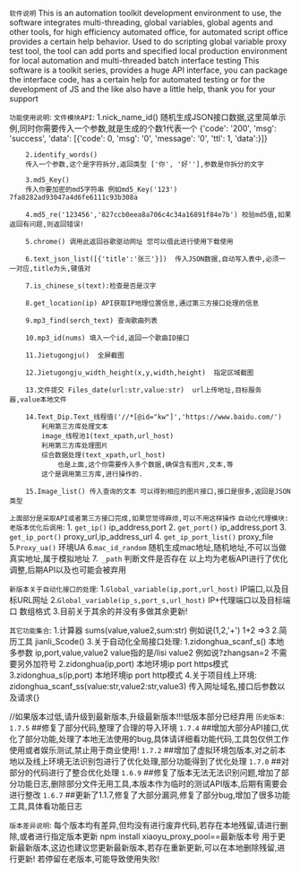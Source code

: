 `软件说明`
    This is an automation toolkit development environment to use, the software integrates multi-threading, global variables, global agents and other tools, for high efficiency automated office, for automated script office provides a certain help behavior.
    Used to do scripting global variable proxy test tool, the tool can add ports and specified local production environment for local automation and multi-threaded batch interface testing
    This software is a toolkit series, provides a huge API interface, you can package the interface code, has a certain help for automated testing or for the development of JS and the like also have a little help, thank you for your support

`功能使用说明`:
    `文件模块API`:
        1.nick_name_id()
         随机生成JSON接口数据,这里简单示例,同时你需要传入一个参数,就是生成的个数1代表一个
        {'code': '200', 'msg': 'success', 'data': [{'code': 0, 'msg': '0', 'message': '0', 'ttl': 1, 'data':}]}

        2.identify_words() 
        传入一个参数,这个是字符拆分,返回类型 ['你', '好''],参数是你拆分的文字

        3.md5_Key() 
        传入你要加密的md5字符串 例如md5_Key('123') 7fa8282ad93047a4d6fe6111c93b308a

        4.md5_re('123456','827ccb0eea8a706c4c34a16891f84e7b') 校验md5值,如果返回有问题,则返回错误!

        5.chrome() 调用此返回谷歌驱动网址 您可以借此进行使用下载使用

        6.text_json_list([{'title':'张三'}])  传入JSON数据,自动写入表中,必须一一对应,title为头,键值对

        7.is_chinese_s(text):检查是否是汉字

        8.get_location(ip) API获取IP地理位置信息,通过第三方接口处理的信息

        9.mp3_find(serch_text) 查询歌曲列表

        10.mp3_id(nums) 填入一个id,返回一个歌曲ID接口

        11.Jietugongju()  全屏截图

        12.Jietugongju_width_height(x,y,width,height)  指定区域截图

        13.文件提交 Files_date(url:str,value:str)  url上传地址,目标服务器,value本地文件 

        14.Text_Dip.Text_线程值('//*[@id="kw"]','https://www.baidu.com/')
            利用第三方库处理文本
            image_线程池1(text_xpath,url_host) 
            利用第三方库处理图片
            综合数据处理(text_xpath,url_host)
                也是上面,这个你需要传入多个数据,确保含有图片,文本,等
            这个是调用第三方库,进行操作的. 

        15.Image_list() 传入查询的文本 可以得到相应的图片接口,接口是很多,返回是JSON类型
`上面部分是采取API或者第三方接口完成,如果您觉得麻烦,可以不用这样操作`
`自动化代理模块:`
`老版本优化后调用`:
    1. `get_ip()`  ip_address,port
    2. `get_port()` ip_address,port
    3. `get_ip_port()` proxy_url,ip_address_url
    4. `get_ip_port_list()` proxy_file
    5.`Proxy_ua()`  环境UA
    6.`mac_id_random` 随机生成mac地址,随机地址,不可以当做真实地址,属于模拟地址
    7.` _path` 判断文件是否存在 
以上均为老板API进行了优化调整,后期API以及也可能会被弃用

`新版本关于自动化接口的处理`:
    1.`Global_variable(ip,port,url_host)` IP端口,以及目标URL网址
    2.`Global_variable(ip_s,port_s,url_host)` IP+代理端口以及目标端口 数组格式 
    3.目前关于其余的并没有多做其余更新!

`其它功能集合`:
    1.计算器 sums(value,value2,sum:str) 例如说(1,2,'+') 1+2 =>3
    2.简历工具 jianli_Scode()
    3.关于自动化全局接口处理:
        1.zidonghua_scanf_s() 本地多参数 ip,port,value,value2 value指的是/lisi value2 例如说?zhangsan=2 不需要另外加符号
        2.zidonghua(ip,port)  本地环境ip port https模式
        3.zidonghua_s(ip,port) 本地环境ip port http模式
    4.关于项目线上环境:
        zidonghua_scanf_ss(value:str,value2:str,value3) 传入网址域名,接口后参数以及请求{}




//如果版本过低,请升级到最新版本,升级最新版本!!!低版本部分已经弃用
`历史版本`:
`1.7.5` ##修复了部分代码,整理了合理的导入环境
`1.7.4` ##增加大部分API接口,优化了部分功能,处理了本地无法使用的bug,具体请详细看功能代码,工具包仅供工作使用或者娱乐测试,禁止用于商业使用!
`1.7.2` ##增加了虚拟环境包版本,对之前本地以及线上环境无法识别包进行了优化处理,部分功能得到了优化处理
`1.7.0` ##对部分的代码进行了整合优化处理
`1.6.9` ##修复了版本无法无法识别问题,增加了部分功能日志,删除部分文件无用工具,本版本作为临时的测试API版本,后期有需要会进行整改
`1.6.7` ##更新了1.1.7,修复了大部分漏洞,修复了部分bug,增加了很多功能工具,具体看功能日志 


`版本差异说明`:
    每个版本均有差异,但均没有进行废弃代码,若存在本地残留,请进行删除,或者进行指定版本更新
    npm install xiaoyu_proxy_pool==最新版本号
    用于更新最新版本,这边也建议您更新最新版本,若存在重新更新,可以在本地删除残留,进行更新!
    若停留在老版本,可能导致使用失败!